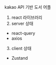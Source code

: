 kakao API 기반 도서 어플

1. react 라이브러리
2. server 상태
  - react-query
  - axios
3. client 상태
  -  Zustand
